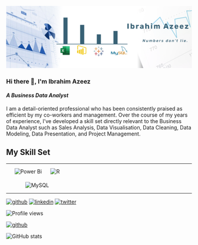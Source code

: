 ![*A Business Data Analyst*](https://github.com/Ibrahim4Azeez/Ibrahim4Azeez/blob/main/Linkedin%20Back%20banner%20Twitter.png)

### Hi there 👋, **I'm Ibrahim Azeez**
#### *A Business Data Analyst*

I am a detail-oriented professional who has been consistently praised as efficient by my co-workers and management. Over the course of my years of experience, I’ve developed a skill set directly relevant to the Business Data Analyst such as Sales Analysis, Data Visualisation, Data Cleaning, Data Modeling, Data Presentation, and Project Management.

## My Skill Set  
<table><tr><td valign="top" width="33%">

<div align="center">  
<img style="margin: 10px" src="https://profilinator.rishav.dev/skills-assets/powerbi.png" alt="Power Bi" height="50" />  
<img style="margin: 10px" src="https://profilinator.rishav.dev/skills-assets/r.svg" alt="R" height="50" />  
<img style="margin: 10px" src="https://profilinator.rishav.dev/skills-assets/mysql-original-wordmark.svg" alt="MySQL" height="50" />  
</div>
</td><td valign="top" width="33%">
</td><td valign="top" width="33%">
</td></tr></table>


[<img src='https://cdn.jsdelivr.net/npm/simple-icons@3.0.1/icons/github.svg' alt='github' height='40'>](https://github.com/Ibrahim4Azeez)  [<img src='https://cdn.jsdelivr.net/npm/simple-icons@3.0.1/icons/linkedin.svg' alt='linkedin' height='40'>](https://www.linkedin.com/in/https://www.linkedin.com/in/ibrahimazeez//)  [<img src='https://cdn.jsdelivr.net/npm/simple-icons@3.0.1/icons/twitter.svg' alt='twitter' height='40'>](https://twitter.com/@zeezu004)  

![Profile views](https://gpvc.arturio.dev/Ibrahim4Azeez)  

[<img src='https://cdn.jsdelivr.net/npm/simple-icons@3.0.1/icons/github.svg' alt='github' height='40'>](https://github.com/Ibrahim4Azeez)  

![GitHub stats](https://github-readme-stats.vercel.app/api?username=Ibrahim4Azeez&show_icons=true)   
